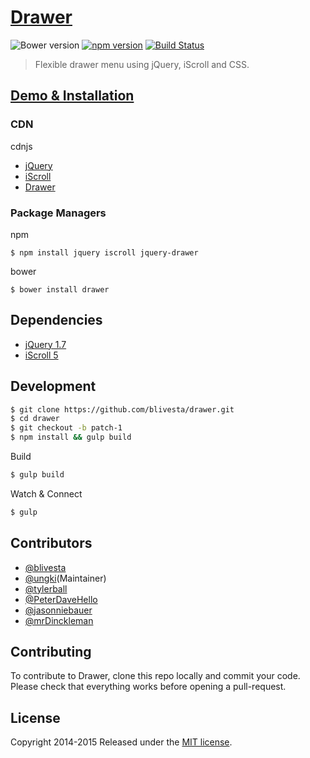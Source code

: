 # [Drawer](http://blivesta.github.io/drawer)

![Bower version](https://img.shields.io/bower/v/drawer.svg?style=flat)
[![npm version](https://img.shields.io/npm/v/jquery-drawer.svg?style=flat)](https://www.npmjs.com/package/jquery-drawer)
[![Build Status](https://img.shields.io/travis/blivesta/drawer/master.svg?style=flat)](https://travis-ci.org/blivesta/drawer)

> Flexible drawer menu using jQuery, iScroll and CSS.

## [Demo & Installation](http://git.blivesta.com/drawer/)

### CDN

cdnjs

- [jQuery](https://cdnjs.com/libraries/jquery)
- [iScroll](https://cdnjs.com/libraries/iScroll)
- [Drawer](https://cdnjs.com/libraries/drawer)

### Package Managers

npm

```
$ npm install jquery iscroll jquery-drawer
```

bower

```
$ bower install drawer
```
## Dependencies
- [jQuery 1.7](https://github.com/jquery/jquery)
- [iScroll 5](https://github.com/cubiq/iscroll)

## Development

```bash
$ git clone https://github.com/blivesta/drawer.git
$ cd drawer
$ git checkout -b patch-1
$ npm install && gulp build
```

Build
```bash
$ gulp build
```

Watch & Connect
```bash
$ gulp
```

## Contributors
- [@blivesta](https://github.com/blivesta)
- [@ungki](https://github.com/ungki)(Maintainer)
- [@tylerball](https://github.com/tylerball)
- [@PeterDaveHello](https://github.com/PeterDaveHello)
- [@jasonniebauer](https://github.com/jasonniebauer)
- [@mrDinckleman](https://github.com/mrDinckleman)

## Contributing

To contribute to Drawer, clone this repo locally and commit your code.
Please check that everything works before opening a pull-request.

## License
Copyright 2014-2015 Released under the [MIT license](https://github.com/blivesta/drawer/blob/master/LICENSE.md).
